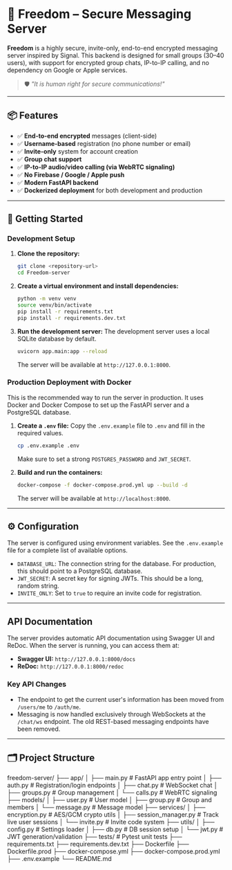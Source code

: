 # 🦄 Freedom – Secure Messaging Server

**Freedom** is a highly secure, invite-only, end-to-end encrypted messaging server inspired by Signal.
This backend is designed for small groups (30–40 users), with support for encrypted group chats, IP-to-IP calling, and no dependency on Google or Apple services.

> 🛡️ *"It is human right for secure communications!"*

---

## 📦 Features

- ✅ **End-to-end encrypted** messages (client-side)
- ✅ **Username-based** registration (no phone number or email)
- ✅ **Invite-only** system for account creation
- ✅ **Group chat support**
- ✅ **IP-to-IP audio/video calling (via WebRTC signaling)**
- ✅ **No Firebase / Google / Apple push**
- ✅ **Modern FastAPI backend**
- ✅ **Dockerized deployment** for both development and production

---

## 🚀 Getting Started

### Development Setup

1.  **Clone the repository:**
    ```bash
    git clone <repository-url>
    cd Freedom-server
    ```

2.  **Create a virtual environment and install dependencies:**
    ```bash
    python -m venv venv
    source venv/bin/activate
    pip install -r requirements.txt
    pip install -r requirements.dev.txt
    ```

3.  **Run the development server:**
    The development server uses a local SQLite database by default.
    ```bash
    uvicorn app.main:app --reload
    ```
    The server will be available at `http://127.0.0.1:8000`.

### Production Deployment with Docker

This is the recommended way to run the server in production. It uses Docker and Docker Compose to set up the FastAPI server and a PostgreSQL database.

1.  **Create a `.env` file:**
    Copy the `.env.example` file to `.env` and fill in the required values.
    ```bash
    cp .env.example .env
    ```
    Make sure to set a strong `POSTGRES_PASSWORD` and `JWT_SECRET`.

2.  **Build and run the containers:**
    ```bash
    docker-compose -f docker-compose.prod.yml up --build -d
    ```
    The server will be available at `http://localhost:8000`.

---

## ⚙️ Configuration

The server is configured using environment variables. See the `.env.example` file for a complete list of available options.

-   `DATABASE_URL`: The connection string for the database. For production, this should point to a PostgreSQL database.
-   `JWT_SECRET`: A secret key for signing JWTs. This should be a long, random string.
-   `INVITE_ONLY`: Set to `true` to require an invite code for registration.

---

## API Documentation

The server provides automatic API documentation using Swagger UI and ReDoc. When the server is running, you can access them at:

-   **Swagger UI:** `http://127.0.0.1:8000/docs`
-   **ReDoc:** `http://127.0.0.1:8000/redoc`

### Key API Changes

-   The endpoint to get the current user's information has been moved from `/users/me` to `/auth/me`.
-   Messaging is now handled exclusively through WebSockets at the `/chat/ws` endpoint. The old REST-based messaging endpoints have been removed.

---

## 🗂️ Project Structure
freedom-server/
├── app/
│ ├── main.py # FastAPI app entry point
│ ├── auth.py # Registration/login endpoints
│ ├── chat.py # WebSocket chat
│ ├── groups.py # Group management
│ └── calls.py # WebRTC signaling
├── models/
│ ├── user.py # User model
│ ├── group.py # Group and members
│ └── message.py # Message model
├── services/
│ ├── encryption.py # AES/GCM crypto utils
│ ├── session_manager.py # Track live user sessions
│ └── invite.py # Invite code system
├── utils/
│ ├── config.py # Settings loader
│ ├── db.py # DB session setup
│ └── jwt.py # JWT generation/validation
├── tests/ # Pytest unit tests
├── requirements.txt
├── requirements.dev.txt
├── Dockerfile
├── Dockerfile.prod
├── docker-compose.yml
├── docker-compose.prod.yml
├── .env.example
└── README.md
